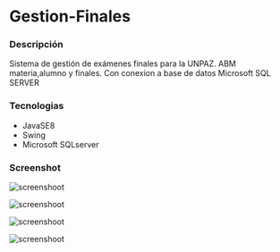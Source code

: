 # Gestion-Finales

### Descripción

Sistema de gestión de exámenes finales para la UNPAZ. ABM materia,alumno y finales. Con conexion a base de datos Microsoft SQL SERVER

### Tecnologias
* JavaSE8
* Swing
* Microsoft SQLserver

### Screenshot
![screenshoot](https://i.ibb.co/HKPtLPS/principal.jpg)

![screenshoot](https://i.ibb.co/Mn7SDVb/alumnosabm.jpg)

![screenshoot](https://i.ibb.co/T4Rdkfb/materiaabm.jpg)

![screenshoot](https://i.ibb.co/tZdr2xC/finalesabm.jpg)

